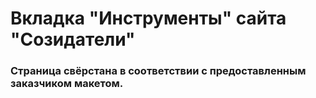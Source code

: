 # Вкладка "Инструменты" сайта "Созидатели"
### Страница свёрстана в соответствии с предоставленным заказчиком макетом.
